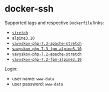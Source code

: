 # docker-ssh

Supported tags and respective `Dockerfile` links:

- [`stretch`](https://github.com/vavyskov/docker-ssh/tree/master/stretch)
- [`alpine3.10`](https://github.com/vavyskov/docker-ssh/tree/master/alpine3.10)
- [`vavyskov-php-7.3-apache-stretch`](https://github.com/vavyskov/docker-ssh/tree/master/stretch)
- [`vavyskov-php-7.3-fpm-alpine3.10`](https://github.com/vavyskov/docker-ssh/tree/master/alpine3.10)
- [`vavyskov-php-7.2-apache-stretch`](https://github.com/vavyskov/docker-ssh/tree/master/stretch)
- [`vavyskov-php-7.2-fpm-alpine3.10`](https://github.com/vavyskov/docker-ssh/tree/master/alpine3.10)

Login:

- user name: `www-data`
- user password: `www-data`
